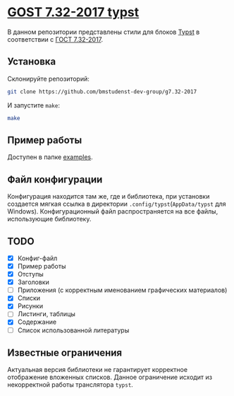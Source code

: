 # [GOST 7.32-2017 typst](https://github.com/pluttan/g7.32-2017)

В данном репозитории представлены стили для блоков [Typst](https://typst.app) в соответствии с [ГОСТ 7.32-2017](https://github.com/bmstudenst-dev-group/typst-g7.32-2017/blob/main/g7.32_2017.pdf).

## Установка

Склонируйте репозиторий:

```bash
git clone https://github.com/bmstudenst-dev-group/g7.32-2017
```

И запустите `make`:

```bash
make
```

## Пример работы

Доступен в папке [examples](https://github.com/bmstudenst-dev-group/g7.32-2017/tree/main/examples).

## Файл конфигурации

Конфигурация находится там же, где и библиотека, при установки создается мягкая ссылка в директории `.config/typst`(`AppData/typst` для Windows). Конфигурационный файл распространяется на все файлы, использующие библиотеку. 


## TODO

- [x] Конфиг-файл
- [X] Пример работы
- [X] Отступы
- [X] Заголовки
- [ ] Приложения (с корректным именованием графических материалов)
- [X] Списки
- [X] Рисунки
- [ ] Листинги, таблицы
- [X] Содержание
- [ ] Список использованной литературы

## Известные ограничения

Актуальная версия библиотеки не гарантирует корректное отображение вложенных списков. Данное ограничение исходит из некорректной работы транслятора `typst`.
